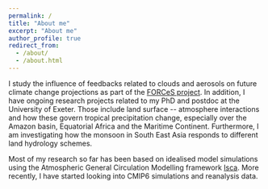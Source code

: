 ```yaml
---
permalink: /
title: "About me"
excerpt: "About me"
author_profile: true
redirect_from: 
  - /about/
  - /about.html
---
```


I study the influence of feedbacks related to clouds and aerosols on future climate change projections as part of the [FORCeS project](https://forces-project.eu/). In addition, I have ongoing research projects related to my PhD and postdoc at the University of Exeter. Those include land surface -- atmosphere interactions and how these govern tropical precipitation change, especially over the Amazon basin, Equatorial Africa and the Maritime Continent. Furthermore, I am investigating how the monsoon in South East Asia responds to different land hydrology schemes. 

Most of my research so far has been based on idealised model simulations using the Atmospheric General Circulation Modelling framework [Isca](https://execlim.github.io/IscaWebsite/index.html). More recently, I have started looking into CMIP6 simulations and reanalysis data. 
